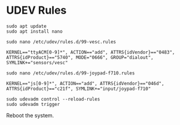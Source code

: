 # UDEV Rules

```
sudo apt update
sudo apt install nano
```

`sudo nano /etc/udev/rules.d/99-vesc.rules`

`KERNEL=="ttyACM[0-9]*", ACTION=="add", ATTRS{idVendor}=="0483", ATTRS{idProduct}=="5740", MODE="0666", GROUP="dialout", SYMLINK+="sensors/vesc"`

`sudo nano /etc/udev/rules.d/99-joypad-f710.rules`

`KERNEL=="js[0-9]*", ACTION=="add", ATTRS{idVendor}=="046d", ATTRS{idProduct}=="c21f", SYMLINK+="input/joypad-f710"`

```
sudo udevadm control --reload-rules
sudo udevadm trigger
```

Reboot the system.
